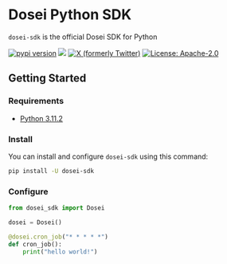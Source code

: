 # Dosei Python SDK

`dosei-sdk` is the official Dosei SDK for Python

[![pypi version](https://img.shields.io/pypi/v/dosei.svg)](https://pypi.org/pypi/dosei/)
[![](https://img.shields.io/discord/1144175748559683615?logo=discord&logoColor=7289DA&label=Discord)](https://discord.com/invite/BP5aUkhcAh)
[![X (formerly Twitter)](https://img.shields.io/twitter/follow/dosei_ai?style=flat&logo=x)](https://x.com/dosei_ai)
[![License: Apache-2.0](https://img.shields.io/badge/license-Apache--2.0-white)](https://www.apache.org/licenses/LICENSE-2.0)


## Getting Started

### Requirements
- [Python 3.11.2](https://www.python.org/downloads/)

### Install
You can install and configure `dosei-sdk` using this command:

```bash
pip install -U dosei-sdk
```

### Configure

```python
from dosei_sdk import Dosei

dosei = Dosei()

@dosei.cron_job("* * * * *")
def cron_job():
    print("hello world!")
```
